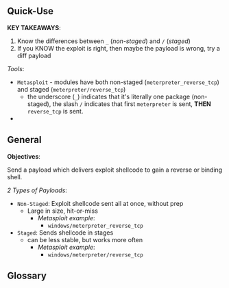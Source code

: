 
## Quick-Use


**KEY TAKEAWAYS**: 
1. Know the differences between `_` (*non-staged*) and `/` (*staged*)
2. If you KNOW the exploit is right, then maybe the payload is wrong, try a diff payload

*Tools*:
- `Metasploit` - modules have both non-staged (`meterpreter_reverse_tcp`) and staged (`meterpreter/reverse_tcp`)
    - the underscore (`_`) indicates that it's literally one package (non-staged), the slash `/` indicates that first `meterpreter` is sent, **THEN** `reverse_tcp` is sent.
- 

## General

**Objectives**:

Send a payload which delivers exploit shellcode to gain a reverse or binding shell.

*2 Types of Payloads*:
- `Non-Staged`: Exploit shellcode sent all at once, without prep
    - Large in size, hit-or-miss
        - *Metasploit example*:
            - `windows/meterpreter_reverse_tcp`
- `Staged`: Sends shellcode in stages
    - can be less stable, but works more often
        - *Metasploit example*:
            - `windows/meterpreter/reverse_tcp`

## Glossary